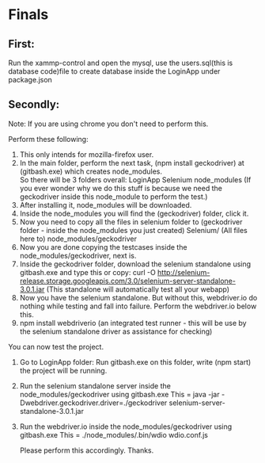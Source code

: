 # Finals
First:
------
Run the xammp-control and open the mysql, use the users.sql(this is database code)file to create database inside the LoginApp under package.json

Secondly:
------
Note: If you are using chrome you don't need to perform this.

Perform these following:

1.  This only intends for mozilla-firefox user.
2.  In the main folder, perform the next task, (npm install geckodriver) at (gitbash.exe) which creates node_modules.<br />
    So there will be 3 folders overall:
    LoginApp
    Selenium
    node_modules (If you ever wonder why we do this stuff is because we need the geckodriver inside this node_module to perform the test.)<br />
2.  After installing it, node_modules will be downloaded.
3.  Inside the node_modules you will find the (geckodriver) folder, click it.
4.  Now you need to copy all the files in selenium folder to (geckodriver folder - inside the node_modules you just created)
    Selenium/ (All files here to) node_modules/geckodriver
5.  Now you are done copying the testcases inside the node_modules/geckodriver, next is.
6.  Inside the geckodriver folder, download the selenium standalone using gitbash.exe and type this or copy:
    curl -O http://selenium-release.storage.googleapis.com/3.0/selenium-server-standalone-3.0.1.jar
    (This standalone will automatically test all your webapp)
7.  Now you have the selenium standalone. But without this, webdriver.io do nothing while testing and fall into failure. Perform the webdriver.io below this.
8.  npm install webdriverio (an integrated test runner - this will be use by the selenium standalone driver as assistance for checking)

You can now test the project.

1.  Go to LoginApp folder:
    Run gitbash.exe on this folder, write (npm start) the project will be running.
2.  Run the selenium standalone server inside the node_modules/geckodriver using gitbash.exe
    This = java -jar -Dwebdriver.geckodriver.driver=./geckodriver selenium-server-standalone-3.0.1.jar
3.  Run the webdriver.io inside the node_modules/geckodriver using gitbash.exe
    This = ./node_modules/.bin/wdio wdio.conf.js
    
    Please perform this accordingly. Thanks.


